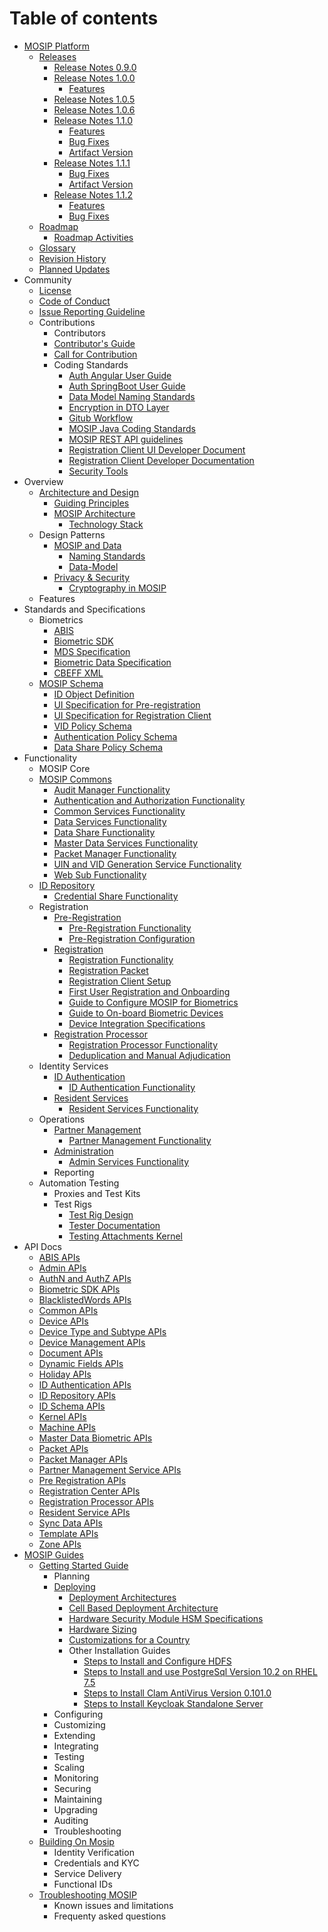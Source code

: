 # Table of contents

* [MOSIP Platform](Home.md)
    * [Releases](MOSIP-Releases.md)
        * [Release Notes 0.9.0](Release-Notes-0.9.0.md)
        * [Release Notes 1.0.0](Release-Notes-1.0.0.md)
            * [Features](Release-Notes-1.0.0-Features.md)
        * [Release Notes 1.0.5](Release-Notes-1.0.5.md)
        * [Release Notes 1.0.6](Release-Notes-1.0.6.md)
        * [Release Notes 1.1.0](Release-Notes-1.1.0.md)
            * [Features](Release-Notes-1.1.0-Features.md)
            * [Bug Fixes](Release-Notes-1.1.0-Bug-Fixes.md)
            * [Artifact Version](Release-Notes-1.1.0-Artifact-Version.md)
        * [Release Notes 1.1.1](Release-Notes-1.1.1.md)
            * [Bug Fixes](Release-Notes-1.1.1-Bug-Fixes.md)
            * [Artifact Version](Release-Notes-1.1.1-Artifact-Version.md)
        * [Release Notes 1.1.2](Release-Notes-1.1.2.md)
            * [Features](Release-Notes-1.1.2-Features.md)
            * [Bug Fixes](Release-Notes-1.1.2-Bug-Fixes.md)
    * [Roadmap](Roadmap.md)
        * [Roadmap Activities](Roadmap-Activities.md)
    * [Glossary](Glossary.md)
    * [Revision History](Revision-History.md)
    * [Planned Updates](Documentation-Updates.md)
* Community
    * [License](License.md)
    * [Code of Conduct](Code-of-Conduct.md)
    * [Issue Reporting Guideline](Issue-Reporting-Guideline.md)
    * Contributions
        * Contributors
        * [Contributor's Guide](Contributor-Guide.md)
        * [Call for Contribution](Call-for-Contribution.md)
        * Coding Standards
            * [Auth Angular User Guide](Auth-Angular-User-Guide.md)
            * [Auth SpringBoot User Guide](Auth-SpringBoot-User-Guide.md)
            * [Data Model Naming Standards](Data-Model-Naming-Standards.md)
            * [Encryption in DTO Layer](Encryption-in-DTO-Layer.md)
            * [Gitub Workflow](Github-Workflow.md)
            * [MOSIP Java Coding Standards](MOSIP-Java-Coding-Standards.md)
            * [MOSIP REST API guidelines](MOSIP-REST-API-guidelines.md)
            * [Registration Client UI Developer Document](Registration-Client-UI-Developer-Document.md)
            * [Registration Client Developer Documentation](Registration-Client-Developer-Documentation.md)
            * [Security Tools](Security-Tools.md)
* Overview
    * [Architecture and Design](Architecture.md)
        * [Guiding Principles](Architecture-Principles.md)
        * [MOSIP Architecture](Mosip-Architecture.md)
            * [Technology Stack](Technology-Stack.md)
    * Design Patterns
        * [MOSIP and Data](Data-Architecture.md)
            * [Naming Standards](Data-Model-Naming-Standards.md)
            * [Data-Model](MOSIP-Data-Model.md)
        * [Privacy & Security](Privacy-and-Security.md)    
            * [Cryptography in MOSIP](Encryption-in-DTO-Layer.md)
    * Features
* Standards and Specifications
    * Biometrics 
        * [ABIS](Automated-Biometric-Identification-System-ABIS.md)
        * [Biometric SDK](Biometric-SDK.md)
        * [MDS Specification](MOSIP-Device-Service-Specification.md)
        * [Biometric Data Specification](Biometric-Data-Specification.md)
        * [CBEFF XML](CBEFF-XML.md)
    * [MOSIP Schema](MOSIP-Schema.md)
        * [ID Object Definition](MOSIP-ID-Object-Definition.md)
        * [UI Specification for Pre-registration](UI-Specification-for-Pre-Registration.md)
        * [UI Specification for Registration Client](UI-Specification-for-Registration-Client.md)
        * [VID Policy Schema](VID-Policy-Schema.md)
        * [Authentication Policy Schema](Auth-Policy-Schema.md)
        * [Data Share Policy Schema](Data-Share-Policy-Schema.md)
* Functionality
    * MOSIP Core
    * [MOSIP Commons](Kernel.md)
        * [Audit Manager Functionality](Audit-Manager-Functionality.md)
        * [Authentication and Authorization Functionality](Authentication-and-Authorization-Functionality.md)      
        * [Common Services Functionality](Common-Services-Functionality.md)
        * [Data Services Functionality](Data-Services-Functionality.md)
		* [Data Share Functionality](Data-Share-Functionality.md)
        * [Master Data Services Functionality](Master-Data-Services-Functionality.md)
		* [Packet Manager Functionality](Packet-Manager-Functionality.md)
        * [UIN and VID Generation Service Functionality](UIN-and-VID-Generation-Service-Functionality.md)
		* [Web Sub Functionality](Web-Sub-Functionality.md)
	* [ID Repository](ID-Repository.md)
	    * [Credential Share Functionality](Credential-Share-Functionality.md)
    * Registration
        * [Pre-Registration](Pre-Registration.md)
            * [Pre-Registration Functionality](Pre-Registration-Functionality.md)
            * [Pre-Registration Configuration](Pre-Registration-Configuration.md)
        * [Registration](Registration-Client.md)
            * [Registration Functionality](Registration-Functionality.md)
            * [Registration Packet](Registration-Packet.md)
            * [Registration Client Setup](Registration-Client-Setup.md)
            * [First User Registration and Onboarding](First-User-Registration-and-Onboarding.md)
            * [Guide to Configure MOSIP for Biometrics](Guide-to-Configure-MOSIP-for-Biometrics.md)
            * [Guide to On-board Biometric Devices](Guide-to-On-board-Biometric-Devices.md)
            * [Device Integration Specifications](Device-Integration-Specifications.md)
        * [Registration Processor](Registration-Processor.md)
            * [Registration Processor Functionality](Registration-Processor-Functionality.md)
            * [Deduplication and Manual Adjudication](Deduplication-and-Manual-Adjudication.md)
    * Identity Services
        * [ID Authentication](ID-Authentication.md)
            * [ID Authentication Functionality](ID-Authentication-Functionality.md)
        * [Resident Services](Resident-Services.md)
            * [Resident Services Functionality](Resident-Services-Functionality.md)
    * Operations
        * [Partner Management](Partner-Management.md)
            * [Partner Management Functionality](Partner-Management-Functionality.md)
        * [Administration](Admin.md)
            * [Admin Services Functionality](Admin-Services-Functionality.md)
        * Reporting
    * Automation Testing
        * Proxies and Test Kits
        * Test Rigs
            * [Test Rig Design](Test-Rig-Design.md)
            * [Tester Documentation](Tester-Documentation.md)
            * [Testing Attachments   Kernel](Testing-Attachments---Kernel.md)
* API Docs
    * [ABIS APIs](ABIS-APIs.md)
    * [Admin APIs](Admin-APIs.md)
    * [AuthN and AuthZ APIs](AuthN-and-AuthZ-APIs.md)
    * [Biometric SDK APIs](Biometric-SDK-API-Specification.md)
    * [BlacklistedWords APIs](BlacklistedWords-APIs.md)
    * [Common APIs](Common-APIs.md)
    * [Device APIs](Device-APIs.md)
    * [Device Type and Subtype APIs](Device-Type-and-Subtype-APIs.md)
    * [Device Management APIs](Device-Management-APIs.md)
    * [Document APIs](Document-APIs.md)
	* [Dynamic Fields APIs](Dynamic-Fields-APIs.md)
    * [Holiday APIs](Holiday-APIs.md)
    * [ID Authentication APIs](ID-Authentication-APIs.md)
    * [ID Repository APIs](ID-Repository-APIs.md)
	* [ID Schema APIs](ID-Schema-APIs.md)
    * [Kernel APIs](Kernel-APIs.md)
    * [Machine APIs](Machine-APIs.md)
    * [Master Data Biometric APIs](Master-Data-Biometric-APIs.md)
    * [Packet APIs](Packet-APIs.md)
	* [Packet Manager APIs](Packet-Manager-APIs.md)
    * [Partner Management Service APIs](Partner-Management-Service-APIs.md)
    * [Pre Registration APIs](Pre-Registration-APIs.md)
    * [Registration Center APIs](Registration-Center-APIs.md)
    * [Registration Processor APIs](Registration-Processor-APIs.md)
    * [Resident Service APIs](Resident-Service-APIs.md)
	* [Sync Data APIs](Sync-Data-APIs.md)
    * [Template APIs](Template-APIs.md)
    * [Zone APIs](Zone-APIs.md)
* [MOSIP Guides](Guides.md)
    * [Getting Started Guide](Getting-Started.md)
    	* Planning
        * [Deploying](Build-and-Deploy.md)
            * [Deployment Architectures](Deployment-Architectures.md)
            * [Cell Based Deployment Architecture](Cell-Based-Deployment-Architecture.md)
            * [Hardware Security Module HSM Specifications](Hardware-Security-Module-HSM-Specifications.md)
            * [Hardware Sizing](Hardware-Sizing.md)
            * [Customizations for a Country](Customisations-for-a-Country.md)
            * Other Installation Guides
                * [Steps to Install and Configure HDFS](Steps-to-Install-and-Configure-HDFS.md)
                * [Steps to Install and use PostgreSql Version 10.2 on RHEL 7.5](Steps-to-Install-and-use-PostgreSql-Version-10.2-on-RHEL-7.5.md)
                * [Steps to Install Clam AntiVirus Version 0.101.0](Steps-to-Install-Clam-AntiVirus-Version-0.101.0.md)
                * [Steps to Install Keycloak Standalone Server](Steps-to-Install-Keycloak-Standalone-Server.md)
        * Configuring
        * Customizing
        * Extending
        * Integrating
        * Testing
        * Scaling
        * Monitoring
        * Securing
        * Maintaining
        * Upgrading
        * Auditing
        * Troubleshooting
    * [Building On Mosip](Using-Mosip.md)
        * Identity Verification
        * Credentials and KYC
        * Service Delivery
        * Functional IDs
    * [Troubleshooting MOSIP](Troubleshooting.md)
        * Known issues and limitations
        * Frequenty asked questions
